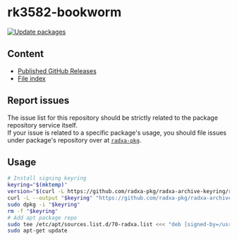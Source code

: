 # rk3582-bookworm

[![Update packages](https://github.com/radxa-repo/rk3582-bookworm/actions/workflows/update.yaml/badge.svg)](https://github.com/radxa-repo/rk3582-bookworm/actions/workflows/update.yaml)

## Content

* [Published GitHub Releases](https://radxa-repo.github.io/rk3582-bookworm/pkgs.json)
* [File index](https://radxa-repo.github.io/rk3582-bookworm/files.list)

## Report issues

The issue list for this repository should be strictly related to the package repository service itself.  
If your issue is related to a specific package's usage, you should file issues under package's repository over at [`radxa-pkg`](https://github.com/radxa-pkg).

## Usage

```bash
# Install signing keyring
keyring="$(mktemp)"
version="$(curl -L https://github.com/radxa-pkg/radxa-archive-keyring/releases/latest/download/VERSION)"
curl -L --output "$keyring" "https://github.com/radxa-pkg/radxa-archive-keyring/releases/latest/download/radxa-archive-keyring_${version}_all.deb"
sudo dpkg -i "$keyring"
rm -f "$keyring"
# Add apt package repo
sudo tee /etc/apt/sources.list.d/70-radxa.list <<< "deb [signed-by=/usr/share/keyrings/radxa-archive-keyring.gpg] https://radxa-repo.github.io/rk3582-bookworm/ rk3582-bookworm main"
sudo apt-get update
```

